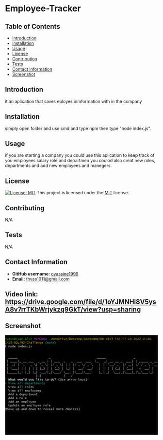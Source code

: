 # Employee-Tracker

## Table of Contents

- [Introduction](#introduction)
- [Installation](#installation)
- [Usage](#usage)
- [License](#license)
- [Contribution](#contribution)
- [Tests](#tests)
- [Contact Information](#contact-information)
- [Screenshot](#screenshot)

## Introduction

it an aplication that saves eployes inmformation with in the company

## Installation

simply open folder and use cmd and type npm then type "node index.js".

## Usage

if you are starting a company you could use this aplication to keep track of you employees salary role and departmen you coulod also creat new roles, departments and add new employees and manegers.

## License

[![License: MIT](https://img.shields.io/badge/License-MIT-blue.svg)](https://opensource.org/licenses/MIT)
This project is licensed under the [MIT](https://opensource.org/licenses/MIT) license.

## Contributing

N/A

## Tests

N/A

## Contact Information

- **GitHub username:** [oyassine1999](https://github.com/oyassine1999)
- **Email:** thvas1911@gmail.com

## Video link: https://drive.google.com/file/d/1oYJMNHi8V5ysA8v7rrTKbWrjykzq9GkT/view?usp=sharing

## Screenshot

![Screenshot](./Assets/Screenshot_20230116_014422.png)
